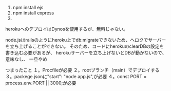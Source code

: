 

1. npm install ejs
2. npm install express
3. 

herokuへのデプロイはDynosを使用するが、無料じゃない。

node.jsはrailsのようにheroku上でdb:migrateできないため、ヘロクでサーバーを立ち上げることができない。
そのため、コードにherokuのclearDBの設定を書き込む必要があるが、
herokuサーバーを立ち上げないとDBが動かないので、意味なし、
一旦やめ

つまったこと
１。Procfileが必要
２。rootブランチ（main）でデプロイする
３。packege.jsonに"start": "node app.js",が必要
４。const PORT = process.env.PORT || 3000;が必要